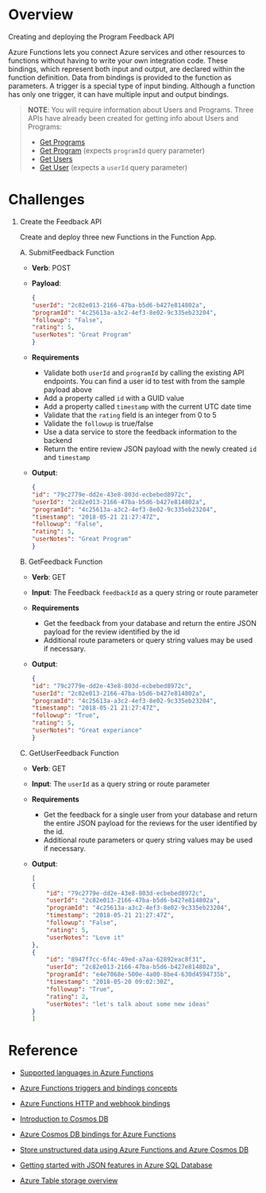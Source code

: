 # Overview
Creating and deploying the Program Feedback API

Azure Functions lets you connect Azure services and other resources to functions without having to write your own integration code.  These bindings, which represent both input and output, are declared within the function definition. Data from bindings is provided to the function as parameters.  A trigger is a special type of input binding.  Although a function has only one trigger, it can have multiple input and output bindings.

> **NOTE**: You will require information about Users and Programs. Three APIs have already been created for getting info about Users and Programs:
> * [Get Programs](https://hack.azure-api.net/api/GetPrograms)
> * [Get Program](https://hack.azure-api.net/api/GetProgram?programId=1cd8cf30-e821-44cf-b3ac-44cf6b4f2b19) (expects `programId` query parameter)
> * [Get Users](https://hack.azure-api.net/api/GetUsers)
> * [Get User](https://hack.azure-api.net/api/GetUser?userId=2c82e013-2166-47ba-b5d6-b427e814802a) (expects a `userId` query parameter)

# Challenges
1. Create the Feedback API

    Create and deploy three new Functions in the Function App.

    A. SubmitFeedback Function

    * **Verb**: POST

    * **Payload**:
        ```JSON
        {
        "userId": "2c82e013-2166-47ba-b5d6-b427e814802a",
        "programId": "4c25613a-a3c2-4ef3-8e02-9c335eb23204",
        "followup": "False",
        "rating": 5,
        "userNotes": "Great Program"
        }
        ```

    * **Requirements**
        * Validate both `userId` and `programId` by calling the existing API endpoints. You can find a user id to test with from the sample payload above
        * Add a property called `id` with a GUID value
        * Add a property called `timestamp` with the current UTC date time
        * Validate that the `rating` field is an integer from 0 to 5
        * Validate the `followup` is true/false
        * Use a data service to store the feedback information to the backend
        * Return the entire review JSON payload with the newly created `id` and `timestamp`

    * **Output**:
        ```JSON
        {
        "id": "79c2779e-dd2e-43e8-803d-ecbebed8972c",
        "userId": "2c82e013-2166-47ba-b5d6-b427e814802a",
        "programId": "4c25613a-a3c2-4ef3-8e02-9c335eb23204",
        "timestamp": "2018-05-21 21:27:47Z",
        "followup": "False",
        "rating": 5,
        "userNotes": "Great Program"
        }
        ```

    B. GetFeedback Function

    * **Verb**: GET

    * **Input**: The Feedback `feedbackId` as a query string or route parameter

    * **Requirements**
        * Get the feedback from your database and return the entire JSON payload for the review identified by the id
        * Additional route parameters or query string values may be used if necessary.

    * **Output**:
        ```JSON
        {
        "id": "79c2779e-dd2e-43e8-803d-ecbebed8972c",
        "userId": "2c82e013-2166-47ba-b5d6-b427e814802a",
        "programId": "4c25613a-a3c2-4ef3-8e02-9c335eb23204",
        "timestamp": "2018-05-21 21:27:47Z",
        "followup": "True",
        "rating": 5,
        "userNotes": "Great experiance"
        }
        ```

    C. GetUserFeedback Function

    * **Verb**: GET

    * **Input**: The `userId` as a query string or route parameter

    * **Requirements**
        * Get the feedback for a single user from your database and return the entire JSON payload for the reviews for the user identified by the id.
        * Additional route parameters or query string values may be used if necessary.
        
    * **Output**:
        ``` JSON
        [
        {
            "id": "79c2779e-dd2e-43e8-803d-ecbebed8972c",
            "userId": "2c82e013-2166-47ba-b5d6-b427e814802a",
            "programId": "4c25613a-a3c2-4ef3-8e02-9c335eb23204",
            "timestamp": "2018-05-21 21:27:47Z",
            "followup": "False",
            "rating": 5,
            "userNotes": "Love it"
        },
        {
            "id": "8947f7cc-6f4c-49ed-a7aa-62892eac8f31",
            "userId": "2c82e013-2166-47ba-b5d6-b427e814802a",
            "programId": "e4e7068e-500e-4a00-8be4-630d4594735b",
            "timestamp": "2018-05-20 09:02:30Z",
            "followup": "True",
            "rating": 2,
            "userNotes": "let's talk about some new ideas"
        }
        ]
        ```

# Reference

* [Supported languages in Azure Functions](https://docs.microsoft.com/azure/azure-functions/supported-languages)

* [Azure Functions triggers and bindings concepts](https://docs.microsoft.com/azure/azure-functions/functions-triggers-bindings)

* [Azure Functions HTTP and webhook bindings](https://docs.microsoft.com/azure/azure-functions/functions-bindings-http-webhook)

* [Introduction to Cosmos DB](https://docs.microsoft.com/azure/cosmos-db/introduction)

* [Azure Cosmos DB bindings for Azure Functions](https://docs.microsoft.com/azure/azure-functions/functions-bindings-cosmosdb-v2)

* [Store unstructured data using Azure Functions and Azure Cosmos DB](https://docs.microsoft.com/azure/azure-functions/functions-integrate-store-unstructured-data-cosmosdb)

* [Getting started with JSON features in Azure SQL Database](https://docs.microsoft.com/azure/sql-database/sql-database-json-features)

* [Azure Table storage overview](https://docs.microsoft.com/azure/cosmos-db/table-storage-overview)
